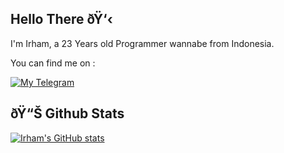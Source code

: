 ## Hello There ðŸ‘‹
I'm Irham, a 23 Years old Programmer wannabe from Indonesia.

You can find me on :  

[![My Telegram](https://badges.aleen42.com/src/telegram.svg)](https://t.me/StayWithMe69)

## ðŸ“Š Github Stats
[![Irham's GitHub stats](https://github-readme-stats.vercel.app/api?username=ythm00&count_private=true&include_all_commits=true&show_icons=true&theme=dracula)](https://github.com/ythm00)
